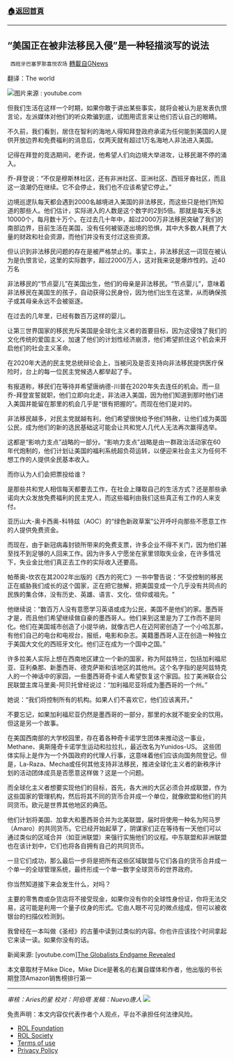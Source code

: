 ###  [:house:返回首頁](https://github.com/ourhimalayas/txt)
---


## “美国正在被非法移民入侵”是一种轻描淡写的说法
` 西班牙巴塞罗那喜悦农场` [轉載自GNews](https://gnews.org/zh-hans/1774993/)

翻译：The world

![](https://assets.gnews.org/wp-content/uploads/2021/12/屏幕截图-2021-12-20-173607.jpg)图片来源 : youtube.com

但我们生活在这样一个时期，如果你敢于讲出某些事实，就将会被认为是发表仇恨言论，左派媒体对他们的听众欺骗到底，试图用谎言来让他们否认自己的眼睛。

不久前，我们看到，居住在智利的海地人得知拜登政府承诺为任何能到美国的人提供开放边界和免费福利的消息后，仅两天就有超过1万名海地人非法进入美国。

记得在拜登的竞选期间，老乔说，他希望人们向边境大举进攻，让移民潮不停的涌入。

乔-拜登说：“不仅是穆斯林社区，还有非洲社区、亚洲社区、西班牙裔社区，而且这一浪潮仍在继续。它不会停止，我们也不应该希望它停止。”

边境巡逻队每天都会遇到2000名越境进入美国的非法移民，而这些只是他们所知道的那些人。他们估计，实际进入的人数是这个数字的2到5倍。那就是每天多达10000个，每月数十万个。在过去几十年中，超过2000万非法移民突破了我们的南部边界，目前生活在美国，没有任何被驱逐出境的恐惧，其中大多数人耗费了大量的财政和社会资源，而他们并没有支付过这些资源。

但认识到非法移民问题的存在是被严格禁止的。事实上，非法移民这一词现在被认为是仇恨言论，这里的实际数字，超过2000万人，这对我来说是爆炸性的。近40万名

非法移民的“节点婴儿”在美国出生，他们的母亲是非法移民。“节点婴儿”，意味着非法移民在美国生的孩子，自动获得公民身份，因为他们出生在这里，从而确保孩子或其母亲永远不会被驱逐。

在过去的几年里，已经有数百万这样的婴儿。

让第三世界国家的移民充斥美国是全球化主义者的首要目标，因为这侵蚀了我们的文化传统的爱国主义，加速了他们的计划性经济崩溃，他们希望抓住这个机会来开启他们的社会主义革命。

在2020年大选的民主党总统辩论会上，当被问及是否支持向非法移民提供医疗保险时，台上的每一位民主党候选人都举起了手。

有报道称，移民们在等待并希望唐纳德-川普在2020年失去连任的机会。而一旦乔-拜登宣誓就职，他们立即向北走，非法进入美国，因为他们知道到那时他们进入美国并能留在那里的机会几乎是“很有把握的”。而现在他们是对的。

非法移民越多，对民主党就越有利，他们希望很快给予他们特赦，让他们成为美国公民，成为他们的新的选民基础这可能会让共和党人几代人无法再次赢得选举。

这都是“影响力支点”战略的一部分。“影响力支点”战略是由一群政治活动家在60年代炮制的，他们计划让美国的福利系统超负荷运转，以便迎来社会主义为任何不想工作的人提供全民基本收入。

而你认为人们会把票投给谁？

是那些共和党人相信每天都要去工作，在社会上赚取自己的生活方式？还是那些承诺向大众发放免费福利的民主党人，而这些福利由我们这些真正有工作的人来支付。

亚历山大-奥卡西奥-科特兹（AOC）的“绿色新政草案”公开呼吁向那些不愿意工作的人提供免费资金。

而现在，由于新冠病毒封锁所带来的免费支票，许多企业不得不关门，因为他们甚至找不到足够的人回来工作。因为许多人宁愿坐在家里领取失业金，在许多情况下，失业金比他们真正去工作的实际收入还要高。

帕蒂奥-坎农在其2002年出版的《西方的死亡》一书中警告说：“不受控制的移民正在威胁我们成长的这个国家，正在把它肢解，把美国变成一个几乎没有共同点的民族的集合体，没有历史、英雄、语言、文化、信仰或祖先。“

他继续说：“数百万人没有意愿学习英语或成为公民，美国不是他们的家。墨西哥才是，而且他们希望继续做自豪的墨西哥人。他们来到这里是为了工作而不是同化。他们在美国城市创造了小提华纳，就像古巴人在迈阿密创造了一个小哈瓦那，有他们自己的电台和电视台，报纸，电影和杂志。美籍墨西哥人正在创造一种独立于美国大文化的西班牙文化。他们正在成为一个国中之国。”

许多拉美人实际上想在西南地区建立一个新的国家，称为阿兹特兰，包括加利福尼亚、亚利桑那、新墨西哥、德克萨斯和该地区的其他州。这个名字指的是阿兹特克人的一个神话中的家园，一些墨西哥奇卡诺人希望恢复这个家园。拉丁美洲联合公民联盟主席马里奥-阿贝托曾经说过：“加利福尼亚将成为墨西哥的一个州。”

她说：“我们将控制所有的机构。如果人们不喜欢它，他们应该离开。”

不要忘记，如果加利福尼亚仍然是墨西哥的一部分，那里的水就不能安全的饮用。但这是另一个故事。

在美国西南部的大学校园里，存在着各种奇卡诺学生团体来推动这一事业，Methane、奥斯隆奇卡诺学生运动和拉拉扎，最近改名为Yunidos-US。 这些团体实际上是作为一个外国政府的代理人行事，这意味着他们应该向国务院登记。但是，La-Raza、Mecha或任何其他支持非法移民，推进全球化主义者的新秩序计划的活动团体成员是否愿意这样做？这是一个问题。

而全球化主义者想要实现他们的目标，首先，各大洲的大区必须合并成联盟，作为这些国家的管理机构，然后将其不同的货币合并成一个单位，就像欧盟和他们的共同货币。欧元是世界其他地区的典范。

他们计划将美国、加拿大和墨西哥合并为北美联盟，届时将使用一种名为阿马罗（Amaro）的共同货币。它已经开始起草了，阴谋家们正在等待有一天他们可以通过类似的区域合并（如亚洲联盟）来强行实施他们的议程。中东联盟和非洲联盟也在该计划中，它们也将各自拥有自己的共同货币。

一旦它们成功，那么最后一步将是把所有这些区域联盟与它们各自的货币合并成一个单一的全球管理系统，最终形成一个单一数字全球货币的世界政府。

你当然知道接下来会发生什么，对吗？

主要的零售商或杂货店将不接受现金，如果你没有你的全球性身份证，你将无法交易，这可能是利用一个量子纹身的形式。它由人眼不可见的微点组成，但可以被收银台的扫描仪检测到。

我曾经在一本叫做《圣经》的古董中读到过类似的内容。你也许应该找个时间拿起它来读一读。如果你没有的话。

新闻来源: [youtube.com][The Globalists Endgame Revealed](https://www.youtube.com/watch?v=u4wINCazbDk&amp;t=26s)

本文章取材于Mike Dice，Mike Dice是著名的右翼自媒体和作者，他出版的书长期登顶Amazon销售榜排行第一

* * *

*审核：Aries的星
校对：阿伯塔
发稿：Nuevo唐人*
![](https://assets.gnews.org/wp-content/uploads/2021/12/GNEWS_CH.-1-3-4.jpeg)
 

免责声明：本文内容仅代表作者个人观点，平台不承担任何法律风险。

- [ROL Foundation](https://rolfoundation.org/)
- [ROL Society](https://rolsociety.org/)
- [Terms of use](https://gnews.org/terms-of-use-3/)
- [Privacy Policy](https://gnews.org/privacy-policy/)
